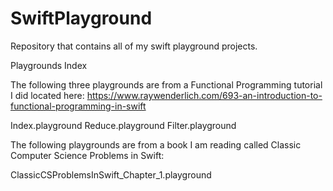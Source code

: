 # SwiftPlayground
Repository that contains all of my swift playground projects.

Playgrounds Index

The following three playgrounds are from a Functional Programming tutorial I did located here:
https://www.raywenderlich.com/693-an-introduction-to-functional-programming-in-swift

Index.playground
Reduce.playground
Filter.playground


The following playgrounds are from a book I am reading called Classic Computer Science Problems in Swift:

ClassicCSProblemsInSwift_Chapter_1.playground
